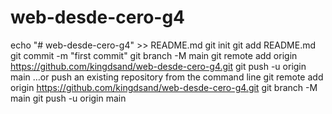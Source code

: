 # web-desde-cero-g4
echo "# web-desde-cero-g4" >> README.md
git init
git add README.md
git commit -m "first commit"
git branch -M main
git remote add origin https://github.com/kingdsand/web-desde-cero-g4.git
git push -u origin main
…or push an existing repository from the command line
git remote add origin https://github.com/kingdsand/web-desde-cero-g4.git
git branch -M main
git push -u origin main